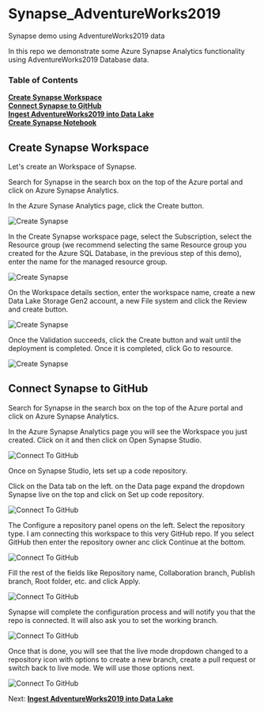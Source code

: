 # Synapse_AdventureWorks2019
Synapse demo using AdventureWorks2019 data

In this repo we demonstrate some Azure Synapse Analytics functionality using AdventureWorks2019 Database data.

### Table of Contents

**[Create Synapse Workspace](#create-synapse-workspace)**<br>
**[Connect Synapse to GitHub](#connect-synapse-to-github)**<br>
**[Ingest AdventureWorks2019 into Data Lake](Ingest_To_DataLake.md#ingest-adventureworks2019-into-data-lake)**<br>
**[Create Synapse Notebook](Synapse_Notebook.md#create-synapse-notebook)**<br>

## Create Synapse Workspace

Let's create an Workspace of Synapse.

Search for Synapse in the search box on the top of the Azure portal and click on Azure Synapse Analytics.

In the Azure Synase Analytics page, click the Create button.

![Create Synapse](./../images/CreateSynapse.png)

In the Create Synapse workspace page, select the Subscription, select the Resource group (we recommend selecting the same Resource group you created for the Azure SQL Database, in the previous step of this demo), enter the name for the managed resource group.

![Create Synapse](./../images/CreateSynapseII.png)

On the Workspace details section, enter the workspace name, create a new Data Lake Storage Gen2 account, a new File system and click the Review and create button.

![Create Synapse](./../images/CreateSynapseIII.png)

Once the Validation succeeds, click the Create button and wait until the deployment is completed. Once it is completed, click Go to resource.

![Create Synapse](./../images/CreateSynapseIV.png)

## Connect Synapse to GitHub

Search for Synapse in the search box on the top of the Azure portal and click on Azure Synapse Analytics.

In the Azure Synapse Analytics page you will see the Workspace you just created. Click on it and then click on Open Synapse Studio.

![Connect To GitHub](./../images/ConnectToGitHub.png)

Once on Synapse Studio, lets set up a code repository.

Click on the Data tab on the left. on the Data page expand the dropdown Synapse live on the top and click on Set up code repository.

![Connect To GitHub](./../images/ConnectToGitHubI.png)

The Configure a repository panel opens on the left. Select the repository type. I am connecting this workspace to this very GitHub repo. If you select GitHub then enter the repository owner anc click Continue at the bottom.

![Connect To GitHub](./../images/ConnectToGitHubII.png)

Fill the rest of the fields like Repository name, Collaboration branch, Publish branch, Root folder, etc. and click Apply.

![Connect To GitHub](./../images/ConnectToGitHubIII.png)

Synapse will complete the configuration process and will notify you that the repo is connected. It will also ask you to set the working branch.

![Connect To GitHub](./../images/ConnectToGitHubV.png)

Once that is done, you will see that the live mode dropdown changed to a repository icon with options to create a new branch, create a pull request or switch back to live mode. We will use those options next.

![Connect To GitHub](./../images/ConnectToGitHubIV.png)

Next: **[Ingest AdventureWorks2019 into Data Lake](Ingest_To_DataLake.md#ingest-adventureworks2019-into-data-lake)**<br>